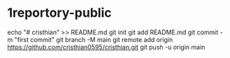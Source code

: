 # 1reportory-public
echo "# cristhian" >> README.md
git init
git add README.md
git commit -m "first commit"
git branch -M main
git remote add origin https://github.com/cristhian0595/cristhian.git
git push -u origin main
